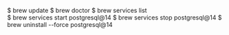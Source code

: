 $ brew update
$ brew doctor
$ brew services list   
$ brew services start postgresql@14
$ brew services stop postgresql@14
$ brew uninstall --force postgresql@14
